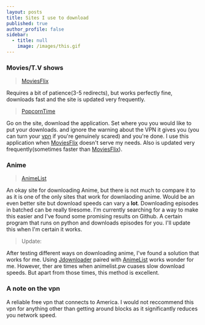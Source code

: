 ```yaml
---
layout: posts
title: Sites I use to download
published: true
author_profile: false
sidebar:
  - title: null
    image: /images/this.gif
---
```


### Movies/T.V shows
> [MoviesFlix](https://moviesflix.mobi/latest-released/)
   
Requires a bit of patience(3-5 redirects), but works perfectly fine, downloads fast and the site is updated very frequently.
>[PopcornTime](https://popcorntime.app/)

Go on the site, download the application. Set where you you would like to put your downloads. and ignore the warning about the VPN it gives you (you can turn your [vpn](http://betternet.com/) if you're genuinely scared) and you're done. I use this application when [MoviesFlix](https://moviesflix.mobi/latest-released/) doesn't serve my needs. Also is updated very frequently(sometimes faster than [MoviesFlix](https://moviesflix.mobi/latest-released/)).

### Anime
> [AnimeList](https://animelist.pw/?__cf_chl_jschl_tk__=73388069748bdcc693ec442dfac7b6a82c5237a2-1583541912-0-AWjBElONdFKcW2iBUFp7n0FsxhK7CBmxy9CpDOf9G8H4JNEhyScB-uwk2Dq-k2Xr1c295XKSFMg6ZtlJ6EWwIBHu5bnhfAZf5bTP6foQn-D2WgdDauStmvX6r6Dx2pnBnx5XDyUE0dYuucpgkNculErUjGWppMmZ5ILRY9CcNvFibYvGtTk-PPl1uTB5jZ4M5OtTe9y4KshMwM8IRcw6eatdij2vq8s0Wt2OdNS_wG9FE6QSDoN_p3H-fDQQHEPgs8TwiX6FxqWo13STdbif4_8)

An okay site for downloading Anime, but there is not much to compare it to as it is one of the only sites that work for downlaoding anime. Would be an even better site but download speeds can vary a **lot**. Downloading episodes in batched can be really tiresome. I'm currently searching for a way to make this easier and I've found some promising results on Github. A certain program that runs on python and downloads episodes for you. I'll update this when I'm certain it works.
> Update:

After testing different ways on downloading anime, I've found a solution that works for me. Using [Jdownloader](https://jdownloader.org/download/index) paired with [AnimeList](https://animelist.pw/?__cf_chl_jschl_tk__=73388069748bdcc693ec442dfac7b6a82c5237a2-1583541912-0-AWjBElONdFKcW2iBUFp7n0FsxhK7CBmxy9CpDOf9G8H4JNEhyScB-uwk2Dq-k2Xr1c295XKSFMg6ZtlJ6EWwIBHu5bnhfAZf5bTP6foQn-D2WgdDauStmvX6r6Dx2pnBnx5XDyUE0dYuucpgkNculErUjGWppMmZ5ILRY9CcNvFibYvGtTk-PPl1uTB5jZ4M5OtTe9y4KshMwM8IRcw6eatdij2vq8s0Wt2OdNS_wG9FE6QSDoN_p3H-fDQQHEPgs8TwiX6FxqWo13STdbif4_8) works wonder for me. However, ther are times when animelist.pw cuases slow download speeds. But apart from those times, this method is excellent.

### A note on the vpn
A reliable free vpn that connects to America. I would not reccommend this vpn for anything other than getting around blocks as it significantly reduces you network speed.
